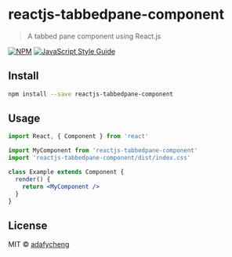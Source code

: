 # reactjs-tabbedpane-component

> A tabbed pane component using React.js

[![NPM](https://img.shields.io/npm/v/reactjs-tabbedpane-component.svg)](https://www.npmjs.com/package/reactjs-tabbedpane-component) [![JavaScript Style Guide](https://img.shields.io/badge/code_style-standard-brightgreen.svg)](https://standardjs.com)

## Install

```bash
npm install --save reactjs-tabbedpane-component
```

## Usage

```jsx
import React, { Component } from 'react'

import MyComponent from 'reactjs-tabbedpane-component'
import 'reactjs-tabbedpane-component/dist/index.css'

class Example extends Component {
  render() {
    return <MyComponent />
  }
}
```

## License

MIT © [adafycheng](https://github.com/adafycheng)
